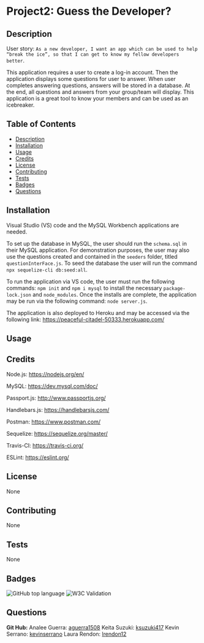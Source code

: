 # Project2: Guess the Developer?

## Description

User story: `As a new developer, I want an app which can be used to help “break the ice”, so that I can get to know my fellow developers better`.

This application requires a user to create a log-in account. Then the application displays some questions for user to answer. When user completes answering questions, answers will be stored in a database. At the end, all questions and answers from your group/team will display. This application is a great tool to know your members and can be used as an icebreaker.

## Table of Contents

- [Description](#description)
- [Installation](#installation)
- [Usage](#usage)
- [Credits](#credits)
- [License](#license)
- [Contributing](#contributing)
- [Tests](#tests)
- [Badges](#badges)
- [Questions](#questions)

## Installation

Visual Studio (VS) code and the MySQL Workbench applications are needed.

To set up the database in MySQL, the user should run the `schema.sql` in their MySQL application. For demonstration purposes, the user may also use the questions created and contained in the `seeders` folder, titled `questionInterFace.js`. To seed the database the user will run the command `npx sequelize-cli db:seed:all`.

To run the application via VS code, the user must run the following commands: `npm init` and `npm i mysql` to install the necessary `package-lock.json` and `node_modules`. Once the installs are complete, the application may be run via the following command: `node server.js`.

The application is also deployed to Heroku and may be accessed via the following link: https://peaceful-citadel-50333.herokuapp.com/

## Usage

## Credits

Node.js: https://nodejs.org/en/

MySQL: https://dev.mysql.com/doc/

Passport.js: http://www.passportjs.org/

Handlebars.js: https://handlebarsjs.com/

Postman: https://www.postman.com/

Sequelize: https://sequelize.org/master/

Travis-CI: https://travis-ci.org/

ESLint: https://eslint.org/

## License

None

## Contributing

None

## Tests

None

## Badges

![GitHub top language](https://img.shields.io/github/languages/top/kevinserrano/Project2_WhoDis)
![W3C Validation](https://img.shields.io/w3c-validation/html?targetUrl=https%3A%2F%2Fpeaceful-citadel-50333.herokuapp.com%2F)

## Questions

**Git Hub:**
Analee Guerra: [aguerra1508](https://github.com/aguerra1508 "Git Hub")
Keita Suzuki: [ksuzuki417](https://github.com/ksuzuki417 "Git Hub")
Kevin Serrano: [kevinserrano](https://github.com/kevinserrano "Git Hub")
Laura Rendon: [lrendon12](https://github.com/lrendon12 "Git Hub")
